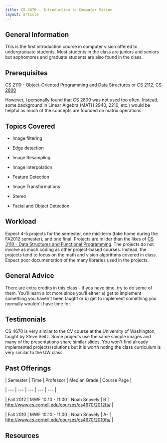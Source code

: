 ```yaml
---
title: CS 4670 - Introduction to Computer Vision
layout: article
---
```




## General Information

This is the first introduction course in computer vision offered to undergraduate students. Most students in the class are juniors and seniors but sophomores and graduate students are also found in the class.



## Prerequisites

[CS 2110 - Object-Oriented Programming and Data Structures](https://github.com/mrkev/Official-CS-Wiki/blob/master/classes/CS2110.md) or [CS 2112](https://github.com/mrkev/Official-CS-Wiki/blob/master/classes/CS2112.md), [CS 2800](https://github.com/mrkev/Official-CS-Wiki/blob/master/classes/CS2800.md)



However, I personally found that CS 2800 was not used too often. Instead, some background in Linear Algebra (MATH 2940, 2210, etc.) would be helpful as much of the concepts are founded on matrix operations.



## Topics Covered

 - Image filtering

 - Edge detection

 - Image Resampling

 - Image interpolation

 - Feature Detection

 - Image Transformations

 - Stereo

 - Facial and Object Detection



## Workload

Expect 4-5 projects for the semester, one mid-term (take home during the FA2012 semester), and one final. Projects are milder than the likes of [CS 3110 - Data Structures and Functional Programming](https://github.com/mrkev/Official-CS-Wiki/blob/master/classes/CS3110.md). The projects do not involve as much coding as other project-based courses. Instead, the projects tend to focus on the math and vision algorithms covered in class. Expect poor documentation of the many libraries used in the projects.



## General Advice

There are extra credits in this class - if you have time, try to do some of them. You'll learn a lot more since you'll either a) get to implement something you haven't been taught or b) get to implement something you normally wouldn't have time for.



## Testimonials

CS 4670 is very similar to the CV course at the University of Washington, taught by Steve Seitz. Some projects use the same sample images and many of the presentations share similar slides. You won't find already implemented projects/solutions but it is worth noting the class curriculum is very similar to the UW class.



## Past Offerings

| Semester | Time | Professor | Median Grade | Course Page |

| --- | --- | --- | --- | --- |

| Fall 2012 | MWF 10:10 - 11:00 | Noah Snavely | B | http://www.cs.cornell.edu/courses/cs4670/2012fa/ |

| Fall 2010 | MWF 10:10 - 11:00 | Noah Snavely | A- | http://www.cs.cornell.edu/courses/cs4670/2010fa/ |



## Resources
